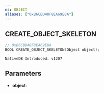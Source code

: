 ```yaml
---
ns: OBJECT
aliases: ["0xB6CBD40F8EA69E8A"]
---
```

## CREATE_OBJECT_SKELETON

```c
// 0xB6CBD40F8EA69E8A
BOOL CREATE_OBJECT_SKELETON(Object object);
```

```
NativeDB Introduced: v1207
```

## Parameters
* **object**:
